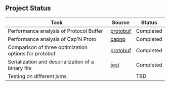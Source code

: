 Project Status
--------------

| Task																	| Source					| Status			|
|-----------------------------------------------------------------------|---------------------------|-------------------|
| Performance analysis of Protocol Buffer | [protobuf](http://github.com/wkarny/protobuf) | Completed |
| Performance analysis of Cap'N Proto | [capnp](http://github.com/wkarny/capnproto-java) | Completed |
| Comparison of three optimization options for protobuf | [protobuf](http://github.com/wkarny/protobuf) | Completed |
| Serialization and deserialization of a binary file | [test](http://github.com/wkarny/protobuf) | Completed |
| Testing on different jvms | | TBD |


